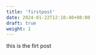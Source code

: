 ```yaml
---
title: 'firstpost'
date: 2024-01-22T12:10:40+08:00
draft: true
weight: 1
---
```


this is the firt post
